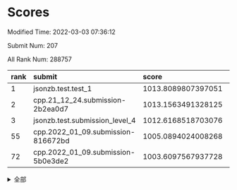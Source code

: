 # Scores

Modified Time: 2022-03-03 07:36:12

Submit Num: 207

All Rank Num: 288757

| rank |               submit               |       score        |       sigma        | pk_num |
| :--- | :--------------------------------- | :----------------- | :----------------- | :----- |
| 1    | jsonzb.test.test_1                 | 1013.8089807397051 | 0.8142335389009518 | 5582   |
| 2    | cpp.21_12_24.submission-2b2ea0d7   | 1013.1563491328125 | 0.7889737872722288 | 5582   |
| 3    | jsonzb.test.submission_level_4     | 1012.6168518703076 | 0.7956203785846396 | 5581   |
| 55   | cpp.2022_01_09.submission-816672bd | 1005.0894024008268 | 0.7185241007638444 | 5581   |
| 72   | cpp.2022_01_09.submission-5b0e3de2 | 1003.6097567937728 | 0.7129247437267909 | 5582   |


<details>
<summary>全部</summary>

| rank |                 submit                 |       score        |       sigma        | pk_num |
| :--- | :------------------------------------- | :----------------- | :----------------- | :----- |
| 1    | jsonzb.test.test_1                     | 1013.8089807397051 | 0.8142335389009518 | 5582   |
| 2    | cpp.21_12_24.submission-2b2ea0d7       | 1013.1563491328125 | 0.7889737872722288 | 5582   |
| 3    | jsonzb.test.submission_level_4         | 1012.6168518703076 | 0.7956203785846396 | 5581   |
| 4    | gobigger.level_3.submission_level_3_45 | 1011.4124068090919 | 0.7759046144511115 | 5579   |
| 5    | gobigger.level_3.submission_level_3_20 | 1011.3698846526322 | 0.7817572114415293 | 5577   |
| 6    | gobigger.level_3.submission_level_3_48 | 1011.2709603969779 | 0.7796508143647088 | 5579   |
| 7    | gobigger.level_3.submission_level_3_14 | 1011.1653153201484 | 0.7802041057383822 | 5582   |
| 8    | gobigger.level_3.submission_level_3_27 | 1011.1113673284497 | 0.7392931179454062 | 5582   |
| 9    | gobigger.level_3.submission_level_3_19 | 1011.0991384386053 | 0.7561644867879683 | 5580   |
| 10   | gobigger.level_3.submission_level_3_43 | 1011.0695560029745 | 0.7480228760501674 | 5579   |
| 11   | gobigger.level_3.submission_level_3_0  | 1010.9591837816328 | 0.7707898280550439 | 5577   |
| 12   | gobigger.level_3.submission_level_3_5  | 1010.9372042343458 | 0.7750784635453442 | 5580   |
| 13   | gobigger.level_3.submission_level_3_34 | 1010.8287075404411 | 0.7733473977176221 | 5583   |
| 14   | gobigger.level_3.submission_level_3_22 | 1010.7112533056847 | 0.7613743087918048 | 5578   |
| 15   | gobigger.level_3.submission_level_3_36 | 1010.5806304772508 | 0.7925355994286611 | 5579   |
| 16   | gobigger.level_3.submission_level_3_42 | 1010.5416862132514 | 0.7493603228832558 | 5577   |
| 17   | gobigger.level_3.submission_level_3_44 | 1010.5404658824884 | 0.7740477957150079 | 5577   |
| 18   | gobigger.level_3.submission_level_3_40 | 1010.5117790152286 | 0.7653928049047661 | 5577   |
| 19   | gobigger.level_3.submission_level_3_3  | 1010.399077064211  | 0.7667356164320565 | 5576   |
| 20   | gobigger.level_3.submission_level_3_35 | 1010.365690239382  | 0.7564094510739118 | 5575   |
| 21   | gobigger.level_3.submission_level_3_30 | 1010.3626666410178 | 0.7586959429371711 | 5577   |
| 22   | gobigger.level_3.submission_level_3_2  | 1010.1871464234407 | 0.7610861002759813 | 5580   |
| 23   | gobigger.level_3.submission_level_3_13 | 1010.1604284234393 | 0.7561062282018131 | 5579   |
| 24   | gobigger.level_3.submission_level_3_6  | 1010.063729176995  | 0.7494036514509569 | 5582   |
| 25   | gobigger.level_3.submission_level_3_32 | 1010.0392267103852 | 0.7599047394885953 | 5585   |
| 26   | gobigger.level_3.submission_level_3_16 | 1009.9483520934263 | 0.7634054266284938 | 5579   |
| 27   | gobigger.level_3.submission_level_3_37 | 1009.9025101464204 | 0.753962459514603  | 5580   |
| 28   | gobigger.level_3.submission_level_3_7  | 1009.8826112089205 | 0.7613621551141053 | 5581   |
| 29   | gobigger.level_3.submission_level_3_1  | 1009.8418965531847 | 0.789748408925049  | 5580   |
| 30   | gobigger.level_3.submission_level_3_39 | 1009.8362920860292 | 0.7718904372813086 | 5577   |
| 31   | gobigger.level_3.submission_level_3_21 | 1009.8043607497298 | 0.7588918714780638 | 5580   |
| 32   | gobigger.level_3.submission_level_3_10 | 1009.7949898935327 | 0.7477241940231629 | 5584   |
| 33   | gobigger.level_3.submission_level_3_23 | 1009.7609383469747 | 0.7435138597326226 | 5578   |
| 34   | gobigger.level_3.submission_level_3_46 | 1009.7441890175027 | 0.7485847787618224 | 5577   |
| 35   | gobigger.level_3.submission_level_3_47 | 1009.7193603470768 | 0.7667658928758858 | 5583   |
| 36   | gobigger.level_3.submission_level_3_24 | 1009.6256871888503 | 0.7501401551493175 | 5584   |
| 37   | gobigger.level_3.submission_level_3_17 | 1009.5786489801309 | 0.7510041208407771 | 5576   |
| 38   | gobigger.level_3.submission_level_3_38 | 1009.5294190602139 | 0.7541343710935363 | 5586   |
| 39   | gobigger.level_3.submission_level_3_28 | 1009.4767129054957 | 0.7352678042012837 | 5584   |
| 40   | gobigger.level_3.submission_level_3_26 | 1009.4756024507623 | 0.7542247845653945 | 5577   |
| 41   | gobigger.level_3.submission_level_3_33 | 1009.4440551786485 | 0.7644818666543677 | 5580   |
| 42   | gobigger.level_3.submission_level_3_11 | 1009.4351067992675 | 0.7323441442266547 | 5584   |
| 43   | gobigger.level_3.submission_level_3_49 | 1009.381073869272  | 0.7357593894639303 | 5584   |
| 44   | gobigger.level_3.submission_level_3_15 | 1009.3598229619093 | 0.760523604851604  | 5579   |
| 45   | gobigger.level_3.submission_level_3_18 | 1009.3488176223573 | 0.7428325910530817 | 5580   |
| 46   | gobigger.level_3.submission_level_3_4  | 1009.3456201067536 | 0.738335103591859  | 5572   |
| 47   | gobigger.level_3.submission_level_3_29 | 1009.3418632746773 | 0.7378580543784633 | 5573   |
| 48   | gobigger.level_3.submission_level_3_25 | 1009.3194917334364 | 0.7405595000484168 | 5578   |
| 49   | gobigger.level_3.submission_level_3_8  | 1009.1538662589356 | 0.751259634920278  | 5580   |
| 50   | gobigger.level_3.submission_level_3_12 | 1009.0506382439941 | 0.7534995875776574 | 5578   |
| 51   | gobigger.level_3.submission_level_3_9  | 1008.8267386676258 | 0.7510474303753405 | 5582   |
| 52   | gobigger.level_3.submission_level_3_41 | 1008.7317036985105 | 0.7501673489512848 | 5579   |
| 53   | gobigger.level_3.submission_level_3_31 | 1008.5445702598824 | 0.7386439125930533 | 5578   |
| 54   | gobigger.level_1.submission_level_1_4  | 1005.2292115260925 | 0.7255955317187166 | 5583   |
| 55   | cpp.2022_01_09.submission-816672bd     | 1005.0894024008268 | 0.7185241007638444 | 5581   |
| 56   | gobigger.level_1.submission_level_1_15 | 1004.9308079570777 | 0.7215303945098858 | 5582   |
| 57   | gobigger.level_1.submission_level_1_11 | 1004.7709709625054 | 0.7275956088143338 | 5584   |
| 58   | gobigger.level_1.submission_level_1_12 | 1004.578649761743  | 0.7248824543701917 | 5579   |
| 59   | gobigger.level_1.submission_level_1_18 | 1004.3864973312061 | 0.7121642641719104 | 5581   |
| 60   | gobigger.level_1.submission_level_1_2  | 1004.3299070542863 | 0.7251961242708932 | 5579   |
| 61   | gobigger.level_1.submission_level_1_47 | 1004.2160265376955 | 0.726563396264787  | 5575   |
| 62   | gobigger.level_1.submission_level_1_41 | 1004.0736571723291 | 0.7190313848885099 | 5577   |
| 63   | gobigger.level_1.submission_level_1_8  | 1004.0442442813211 | 0.7209469687878496 | 5579   |
| 64   | gobigger.level_1.submission_level_1_26 | 1004.0089082147131 | 0.7177409389820568 | 5580   |
| 65   | gobigger.level_1.submission_level_1_49 | 1003.9969087587822 | 0.7222847310094548 | 5580   |
| 66   | gobigger.level_1.submission_level_1_21 | 1003.935599200861  | 0.7163053198029965 | 5579   |
| 67   | gobigger.level_1.submission_level_1_0  | 1003.7608921212018 | 0.707008922866552  | 5579   |
| 68   | gobigger.level_1.submission_level_1_44 | 1003.7306385443941 | 0.71862584096657   | 5580   |
| 69   | gobigger.level_1.submission_level_1_38 | 1003.6920143073243 | 0.7148745372471834 | 5585   |
| 70   | gobigger.level_1.submission_level_1_3  | 1003.6340879384667 | 0.7153464668585997 | 5584   |
| 71   | gobigger.level_1.submission_level_1_39 | 1003.6136912947669 | 0.7174241589285195 | 5582   |
| 72   | cpp.2022_01_09.submission-5b0e3de2     | 1003.6097567937728 | 0.7129247437267909 | 5582   |
| 73   | gobigger.level_1.submission_level_1_16 | 1003.56443883184   | 0.7217327107833011 | 5582   |
| 74   | gobigger.level_1.submission_level_1_10 | 1003.5280681909758 | 0.7180424035543252 | 5581   |
| 75   | gobigger.level_1.submission_level_1_23 | 1003.4859265849454 | 0.7149583963584226 | 5582   |
| 76   | gobigger.level_1.submission_level_1_20 | 1003.377000491867  | 0.7212613263352018 | 5576   |
| 77   | gobigger.level_1.submission_level_1_28 | 1003.3434550050978 | 0.7197426113022429 | 5577   |
| 78   | gobigger.level_1.submission_level_1_29 | 1003.338091205051  | 0.7257711139457875 | 5578   |
| 79   | gobigger.level_1.submission_level_1_31 | 1003.3299270900478 | 0.7150339167560705 | 5577   |
| 80   | gobigger.level_1.submission_level_1_6  | 1003.2662852163671 | 0.7050230839941711 | 5578   |
| 81   | gobigger.level_1.submission_level_1_19 | 1003.2380092197918 | 0.7260755882153022 | 5583   |
| 82   | gobigger.level_1.submission_level_1_27 | 1003.1408185166156 | 0.7179563901380033 | 5576   |
| 83   | gobigger.level_1.submission_level_1_13 | 1003.0983768426242 | 0.7189274218777923 | 5580   |
| 84   | gobigger.level_1.submission_level_1_43 | 1003.0803751542052 | 0.715844320078699  | 5580   |
| 85   | gobigger.level_1.submission_level_1_34 | 1003.0760688228896 | 0.7299190448549311 | 5575   |
| 86   | gobigger.level_1.submission_level_1_1  | 1002.9977360779479 | 0.7227683701993138 | 5581   |
| 87   | gobigger.level_1.submission_level_1_48 | 1002.8922008816492 | 0.7236086705422416 | 5577   |
| 88   | gobigger.level_1.submission_level_1_7  | 1002.8591114161585 | 0.7103879811949285 | 5583   |
| 89   | gobigger.level_1.submission_level_1_25 | 1002.8332429684646 | 0.7221499656064606 | 5581   |
| 90   | gobigger.level_1.submission_level_1_17 | 1002.8065740648917 | 0.7086493090768547 | 5580   |
| 91   | gobigger.level_1.submission_level_1_37 | 1002.7736949547009 | 0.7201090558736769 | 5576   |
| 92   | gobigger.level_1.submission_level_1_45 | 1002.7573161132422 | 0.7109943594394218 | 5587   |
| 93   | gobigger.level_1.submission_level_1_24 | 1002.7147382899739 | 0.7195227676911323 | 5582   |
| 94   | gobigger.level_1.submission_level_1_14 | 1002.6870185916822 | 0.7258850884469363 | 5580   |
| 95   | gobigger.level_1.submission_level_1_46 | 1002.6853631325091 | 0.7168702350164403 | 5584   |
| 96   | gobigger.level_1.submission_level_1_32 | 1002.6617555790904 | 0.7148725677356702 | 5582   |
| 97   | gobigger.level_1.submission_level_1_35 | 1002.6579518506342 | 0.7296658249482095 | 5582   |
| 98   | gobigger.level_1.submission_level_1_5  | 1002.6490068288076 | 0.7141563059650894 | 5574   |
| 99   | gobigger.level_1.submission_level_1_22 | 1002.6296571740847 | 0.7095747788211567 | 5581   |
| 100  | gobigger.level_1.submission_level_1_36 | 1002.621615827295  | 0.7226637840963199 | 5579   |
| 101  | gobigger.level_1.submission_level_1_42 | 1002.2339702957408 | 0.7187500455805491 | 5577   |
| 102  | gobigger.level_1.submission_level_1_30 | 1002.1857437695264 | 0.7157012561769714 | 5580   |
| 103  | gobigger.level_1.submission_level_1_9  | 1002.0008594444533 | 0.7138850581552433 | 5580   |
| 104  | gobigger.level_1.submission_level_1_40 | 1001.6145025517741 | 0.7177871369935578 | 5579   |
| 105  | gobigger.level_1.submission_level_1_33 | 1001.5939003317247 | 0.7167154980154021 | 5584   |
| 106  | gobigger.random.submission_random_42   | 997.3694666224277  | 0.7169775559094997 | 5574   |
| 107  | gobigger.random.submission_random_13   | 997.011269655621   | 0.7074600780634736 | 5580   |
| 108  | gobigger.random.submission_random_10   | 996.9812025628335  | 0.7103929470796582 | 5581   |
| 109  | gobigger.random.submission_random_20   | 996.9150657197309  | 0.7111185435492097 | 5578   |
| 110  | gobigger.random.submission_random_43   | 996.7817055270232  | 0.713865020428284  | 5583   |
| 111  | gobigger.random.submission_random_48   | 996.710767658847   | 0.7064830205958913 | 5572   |
| 112  | gobigger.random.submission_random_21   | 996.6867654674352  | 0.7101643027490784 | 5575   |
| 113  | gobigger.random.submission_random_22   | 996.629778814559   | 0.7028838157770849 | 5579   |
| 114  | gobigger.random.submission_random_40   | 996.6050813177459  | 0.7002503655063211 | 5580   |
| 115  | gobigger.random.submission_random_45   | 996.6047607994343  | 0.7095580556274484 | 5579   |
| 116  | gobigger.random.submission_random_35   | 996.5962315703736  | 0.713883844334453  | 5581   |
| 117  | gobigger.random.submission_random_26   | 996.5902351755515  | 0.7037905604337003 | 5577   |
| 118  | gobigger.random.submission_random_37   | 996.5859758105032  | 0.7161704844717275 | 5580   |
| 119  | gobigger.random.submission_random_38   | 996.5615307798988  | 0.7229900580595694 | 5583   |
| 120  | gobigger.random.submission_random_29   | 996.4601452071754  | 0.718084626236648  | 5576   |
| 121  | gobigger.random.submission_random_2    | 996.4325475255735  | 0.7197179801766826 | 5578   |
| 122  | gobigger.random.submission_random_34   | 996.4281510870487  | 0.6960157947436469 | 5579   |
| 123  | gobigger.random.submission_random_32   | 996.3518768212834  | 0.7113559738432166 | 5584   |
| 124  | gobigger.random.submission_random_9    | 996.28520643095    | 0.701098877620963  | 5579   |
| 125  | gobigger.random.submission_random_49   | 996.2785339770047  | 0.707963333644113  | 5575   |
| 126  | gobigger.random.submission_random_15   | 996.2188064010231  | 0.7023860444537074 | 5579   |
| 127  | gobigger.random.submission_random_3    | 996.1930852548495  | 0.6955383166772116 | 5587   |
| 128  | gobigger.random.submission_random_19   | 996.056100623523   | 0.711058647502472  | 5581   |
| 129  | gobigger.random.submission_random_24   | 996.0439092533055  | 0.7191620766081803 | 5578   |
| 130  | gobigger.random.submission_random_44   | 996.0391901082976  | 0.7229978386385936 | 5576   |
| 131  | gobigger.random.submission_random_0    | 995.9853778252411  | 0.7101125039950412 | 5576   |
| 132  | gobigger.random.submission_random_5    | 995.8993513075029  | 0.7160050961358373 | 5583   |
| 133  | gobigger.random.submission_random_7    | 995.8955854274992  | 0.7040427556412759 | 5585   |
| 134  | gobigger.random.submission_random_33   | 995.8946897531324  | 0.7176233157292078 | 5584   |
| 135  | gobigger.random.submission_random_14   | 995.7774848860363  | 0.7160207941334741 | 5578   |
| 136  | gobigger.random.submission_random_47   | 995.6437659080451  | 0.698288883742964  | 5574   |
| 137  | gobigger.random.submission_random_6    | 995.6382004944119  | 0.7050786901120546 | 5584   |
| 138  | gobigger.random.submission_random_28   | 995.616067364345   | 0.7207988392353029 | 5578   |
| 139  | gobigger.random.submission_random_46   | 995.5974016736117  | 0.7083051949391515 | 5578   |
| 140  | gobigger.random.submission_random_30   | 995.571524847664   | 0.7227489316489735 | 5580   |
| 141  | gobigger.random.submission_random_11   | 995.5482965583922  | 0.7099925243633852 | 5584   |
| 142  | gobigger.random.submission_random_8    | 995.5429373085216  | 0.7308616286117527 | 5586   |
| 143  | gobigger.random.submission_random_23   | 995.4807745331852  | 0.7179511440067559 | 5576   |
| 144  | gobigger.random.submission_random_4    | 995.4643129918875  | 0.7132765553753545 | 5584   |
| 145  | gobigger.random.submission_random_41   | 995.2131820106102  | 0.7065967915555423 | 5586   |
| 146  | gobigger.random.submission_random_18   | 995.1283775350126  | 0.7108020490904357 | 5580   |
| 147  | gobigger.random.submission_random_27   | 995.0637240452074  | 0.7173263981962725 | 5584   |
| 148  | gobigger.random.submission_random_25   | 995.0373583693125  | 0.7306213668153491 | 5576   |
| 149  | gobigger.random.submission_random_1    | 995.0367358708592  | 0.7254687550663927 | 5578   |
| 150  | gobigger.random.submission_random_12   | 994.9912611530928  | 0.7164694809330224 | 5579   |
| 151  | gobigger.random.submission_random_16   | 994.9428875772907  | 0.7039352549258093 | 5581   |
| 152  | gobigger.random.submission_random_31   | 994.9340014286673  | 0.7207094236964031 | 5586   |
| 153  | gobigger.random.submission_random_36   | 994.9107071512059  | 0.7087803475954675 | 5579   |
| 154  | gobigger.random.submission_random_39   | 994.8643612194913  | 0.6956718995925523 | 5578   |
| 155  | gobigger.random.submission_random_17   | 994.7954372553957  | 0.7150633240799018 | 5576   |
| 156  | gobigger.level_2.submission_level_2_45 | 993.9871510741789  | 0.7239779314456934 | 5577   |
| 157  | gobigger.level_2.submission_level_2_15 | 993.8585649098056  | 0.7270747029093323 | 5582   |
| 158  | gobigger.level_2.submission_level_2_40 | 993.7797146379115  | 0.7216183781689183 | 5578   |
| 159  | gobigger.level_2.submission_level_2_2  | 993.5905989815378  | 0.7452305121776625 | 5582   |
| 160  | gobigger.level_2.submission_level_2_16 | 993.3085655485817  | 0.7344606087062151 | 5581   |
| 161  | gobigger.level_2.submission_level_2_22 | 993.169963529998   | 0.743004831956127  | 5576   |
| 162  | gobigger.level_2.submission_level_2_7  | 993.1513601259547  | 0.7296671900863843 | 5580   |
| 163  | gobigger.level_2.submission_level_2_19 | 992.8157327347033  | 0.740113778801224  | 5579   |
| 164  | gobigger.level_2.submission_level_2_48 | 992.8146195114051  | 0.7238630190589271 | 5578   |
| 165  | gobigger.level_2.submission_level_2_11 | 992.8039683623969  | 0.7346486364145964 | 5579   |
| 166  | gobigger.level_2.submission_level_2_31 | 992.5762107880773  | 0.7440641891375269 | 5580   |
| 167  | gobigger.level_2.submission_level_2_13 | 992.5450567236477  | 0.7488935028297333 | 5582   |
| 168  | gobigger.level_2.submission_level_2_28 | 992.5395773431518  | 0.7321838744053596 | 5581   |
| 169  | gobigger.level_2.submission_level_2_26 | 992.523183931848   | 0.7395702832537818 | 5578   |
| 170  | gobigger.level_2.submission_level_2_25 | 992.5122325334363  | 0.7307419515294896 | 5574   |
| 171  | gobigger.level_2.submission_level_2_44 | 992.3453854915608  | 0.7406138938673932 | 5579   |
| 172  | gobigger.level_2.submission_level_2_37 | 992.3345654199802  | 0.7401464051613927 | 5577   |
| 173  | gobigger.level_2.submission_level_2_20 | 992.3047827237297  | 0.7387814648014677 | 5579   |
| 174  | gobigger.level_2.submission_level_2_8  | 992.3016750789652  | 0.7336811990230943 | 5581   |
| 175  | gobigger.level_2.submission_level_2_27 | 992.3009296119619  | 0.7484828615219378 | 5582   |
| 176  | gobigger.level_2.submission_level_2_12 | 992.2510040658582  | 0.7567392871215124 | 5580   |
| 177  | gobigger.level_2.submission_level_2_39 | 992.2492041664293  | 0.7556828047221791 | 5580   |
| 178  | gobigger.level_2.submission_level_2_47 | 992.2321643873196  | 0.7415315751666653 | 5578   |
| 179  | gobigger.level_2.submission_level_2_18 | 992.2289139267315  | 0.7516012308372486 | 5579   |
| 180  | gobigger.level_2.submission_level_2_43 | 992.1655854833602  | 0.7601135034739939 | 5579   |
| 181  | gobigger.level_2.submission_level_2_3  | 992.1584241564744  | 0.7324075603918434 | 5583   |
| 182  | gobigger.level_2.submission_level_2_38 | 992.1148168838506  | 0.7459398567712198 | 5577   |
| 183  | gobigger.level_2.submission_level_2_0  | 992.0196749889667  | 0.7545198437875195 | 5578   |
| 184  | gobigger.level_2.submission_level_2_29 | 992.015127205627   | 0.7486527515428184 | 5580   |
| 185  | gobigger.level_2.submission_level_2_17 | 991.8602882547244  | 0.7498634932180189 | 5584   |
| 186  | gobigger.level_2.submission_level_2_24 | 991.8499634381598  | 0.733415704486403  | 5577   |
| 187  | gobigger.level_2.submission_level_2_49 | 991.7954285877418  | 0.757263487321429  | 5579   |
| 188  | gobigger.level_2.submission_level_2_36 | 991.6039120141317  | 0.769105963281363  | 5580   |
| 189  | gobigger.level_2.submission_level_2_41 | 991.530870417014   | 0.745781731585203  | 5582   |
| 190  | gobigger.level_2.submission_level_2_46 | 991.4627571822318  | 0.7494578911808761 | 5585   |
| 191  | gobigger.level_2.submission_level_2_9  | 991.4559276552455  | 0.7502721164146173 | 5575   |
| 192  | gobigger.level_2.submission_level_2_42 | 991.4171067289519  | 0.7416927783228234 | 5581   |
| 193  | gobigger.level_2.submission_level_2_14 | 991.2624877138219  | 0.7523335892991205 | 5579   |
| 194  | gobigger.level_2.submission_level_2_34 | 991.2166007749801  | 0.7398725858587534 | 5581   |
| 195  | gobigger.level_2.submission_level_2_6  | 991.1883097602008  | 0.7464328167712524 | 5579   |
| 196  | gobigger.level_2.submission_level_2_30 | 991.1438991269541  | 0.7653903080437227 | 5582   |
| 197  | gobigger.level_2.submission_level_2_5  | 991.1431117691141  | 0.7731914827081402 | 5585   |
| 198  | gobigger.level_2.submission_level_2_10 | 990.9186186527119  | 0.7567501734951818 | 5584   |
| 199  | gobigger.level_2.submission_level_2_21 | 990.8608579055143  | 0.7600654539072971 | 5578   |
| 200  | gobigger.level_2.submission_level_2_33 | 990.8149296849915  | 0.7694694490876148 | 5583   |
| 201  | gobigger.level_2.submission_level_2_35 | 990.7681291940027  | 0.7525567505412674 | 5581   |
| 202  | gobigger.level_2.submission_level_2_4  | 990.7664913387861  | 0.7529952916124334 | 5580   |
| 203  | gobigger.level_2.submission_level_2_1  | 990.6232722150517  | 0.7720914855976881 | 5581   |
| 204  | gobigger.level_2.submission_level_2_32 | 990.1237344691093  | 0.7744966303199324 | 5585   |
| 205  | gobigger.level_2.submission_level_2_23 | 990.0087164735228  | 0.7639039012253731 | 5580   |
| 206  | gobigger.none.submission_none_0        | 978.779056925498   | 1.248919850398185  | 5580   |
| 207  | gobigger.none.submission_none_1        | 974.688243766671   | 1.6104465085590933 | 5581   |

</details>